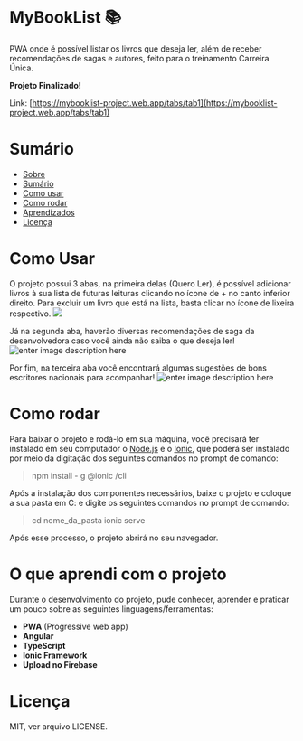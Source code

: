 # MyBookList :books:

PWA onde é possível listar os livros que deseja ler, além de receber recomendações de sagas e autores, feito para o treinamento Carreira Única.

**Projeto Finalizado!** 

Link: [https://mybooklist-project.web.app/tabs/tab1](https://mybooklist-project.web.app/tabs/tab1) 

# Sumário
<!--ts--> 
* [Sobre](#Sobre) 
* [Sumário](#Sumário)
* [Como usar](#como-usar) 
* [Como rodar](#Como-rodar) 
* [Aprendizados](#O-que-aprendi-com-o-projeto) 
* [Licença](#Licença)
<!--te-->

# Como Usar
O projeto possui 3 abas, na primeira delas (Quero Ler), é possível adicionar livros à sua lista de futuras leituras clicando no ícone de + no canto inferior direito. Para excluir um livro que está na lista, basta clicar no ícone de lixeira respectivo.
![](https://i.ibb.co/wyNgN0Z/Capturar.png)

Já na segunda aba, haverão diversas recomendações de saga da desenvolvedora caso você ainda não saiba o que deseja ler!
![enter image description here](https://i.ibb.co/dfsd1MS/Capturar1.png)

Por fim, na terceira aba você encontrará algumas sugestões de bons escritores nacionais para acompanhar!
![enter image description here](https://i.ibb.co/Tgvk7Jw/Capturar2.png)
# Como rodar

Para baixar o projeto e rodá-lo em sua máquina, você precisará ter instalado em seu computador o [Node.js](https://nodejs.org/en/) e o [Ionic](https://ionicframework.com/docs), que poderá ser instalado por meio da digitação dos seguintes comandos no prompt de comando:
> npm install - g @ionic /cli

Após a instalação dos componentes necessários, baixe o projeto e coloque a sua pasta em C: e digite os seguintes comandos no prompt de comando:
> cd nome_da_pasta 
> ionic serve

Após esse processo, o projeto abrirá no seu navegador.
# O que aprendi com o projeto
Durante o desenvolvimento do projeto, pude conhecer, aprender e praticar um pouco sobre as seguintes linguagens/ferramentas:
* **PWA** (Progressive web app)
* **Angular**
* **TypeScript**
* **Ionic Framework**
* **Upload no Firebase**

#  Licença

MIT, ver arquivo LICENSE.
